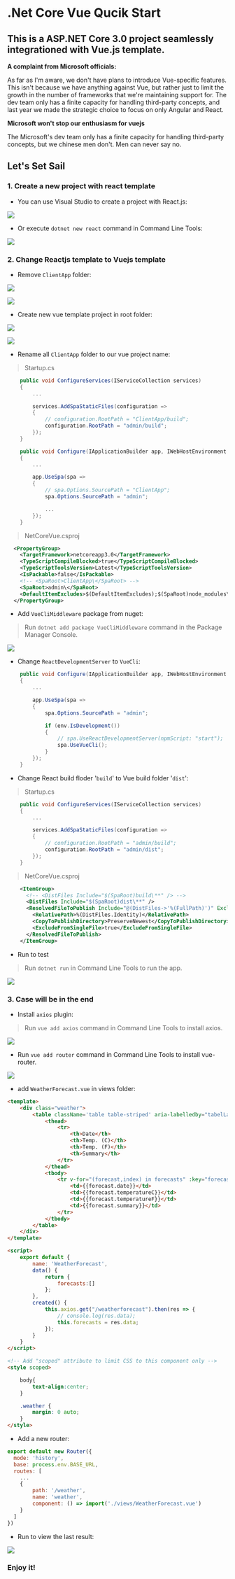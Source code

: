 .Net Core Vue Qucik Start
===========================

This is a ASP.NET Core 3.0 project seamlessly integrationed with Vue.js template.
---------------------------

**A complaint from Microsoft officials:**

As far as I'm aware, we don't have plans to introduce Vue-specific features. This isn't because we have anything against Vue, but rather just to limit the growth in the number of frameworks that we're maintaining support for. The dev team only has a finite capacity for handling third-party concepts, and last year we made the strategic choice to focus on only Angular and React.

**Microsoft won't stop our enthusiasm for vuejs**

The Microsoft's dev team only has a finite capacity for handling third-party concepts, but we chinese men don't. Men can never say no.

## Let's Set Sail

### 1. Create a new project with react template

* You can use Visual Studio to create a project with React.js:

![](README.assets/step1.1.jpg)

* Or execute `dotnet new react` command in Command Line Tools:

![](README.assets/step1.2.jpg)

### 2. Change Reactjs template to Vuejs template

* Remove `ClientApp` folder:

![](README.assets/step2.1.jpg)

![](README.assets/step2.2.jpg)

* Create new vue template project in root folder:

![](README.assets/step3.1.jpg)

![](README.assets/step3.2.jpg)

* Rename all `ClientApp` folder to our vue project name:

> Startup.cs

```csharp
    public void ConfigureServices(IServiceCollection services)
    {
        ...

        services.AddSpaStaticFiles(configuration =>
        {
            // configuration.RootPath = "ClientApp/build";
            configuration.RootPath = "admin/build";
        });
    }

    public void Configure(IApplicationBuilder app, IWebHostEnvironment env)
    {
        ...

        app.UseSpa(spa =>
        {
            // spa.Options.SourcePath = "ClientApp";
            spa.Options.SourcePath = "admin";

            ...
        });
    }
```

> NetCoreVue.csproj

```xml
  <PropertyGroup>
    <TargetFramework>netcoreapp3.0</TargetFramework>
    <TypeScriptCompileBlocked>true</TypeScriptCompileBlocked>
    <TypeScriptToolsVersion>Latest</TypeScriptToolsVersion>
    <IsPackable>false</IsPackable>
    <!-- <SpaRoot>ClientApp\</SpaRoot> -->
    <SpaRoot>admin\</SpaRoot>
    <DefaultItemExcludes>$(DefaultItemExcludes);$(SpaRoot)node_modules\**</DefaultItemExcludes>
  </PropertyGroup>
```

* Add `VueCliMiddleware` package from nuget: 

> Run `dotnet add package VueCliMiddleware` command in the Package Manager Console.

![](README.assets/step3.3.jpg)

* Change `ReactDevelopmentServer` to `VueCli`:

```csharp
    public void Configure(IApplicationBuilder app, IWebHostEnvironment env)
    {
        ...  

        app.UseSpa(spa =>
        {
            spa.Options.SourcePath = "admin";

            if (env.IsDevelopment())
            {
                // spa.UseReactDevelopmentServer(npmScript: "start");
                spa.UseVueCli();
            }
        });
    }
```

* Change React build floder '`build`' to  Vue build folder '`dist`':

> Startup.cs

```csharp
    public void ConfigureServices(IServiceCollection services)
    {
        ...

        services.AddSpaStaticFiles(configuration =>
        {
            // configuration.RootPath = "admin/build";
            configuration.RootPath = "admin/dist";
        });
    }
```

> NetCoreVue.csproj

```xml
    <ItemGroup>
      <!-- <DistFiles Include="$(SpaRoot)build\**" /> -->
      <DistFiles Include="$(SpaRoot)dist\**" />
      <ResolvedFileToPublish Include="@(DistFiles->'%(FullPath)')" Exclude="@(ResolvedFileToPublish)">
        <RelativePath>%(DistFiles.Identity)</RelativePath>
        <CopyToPublishDirectory>PreserveNewest</CopyToPublishDirectory>
        <ExcludeFromSingleFile>true</ExcludeFromSingleFile>
      </ResolvedFileToPublish>
    </ItemGroup>
```

* Run to test

> Run `dotnet run` in Command Line Tools to run the app.

![](README.assets/step3.4.jpg)

### 3. Case will be in the end

* Install `axios` plugin:

> Run `vue add axios` command in Command Line Tools to install axios.

![](README.assets/step4.1.jpg)

* Run `vue add router` command in Command Line Tools to install vue-router.

![](README.assets/step4.2.jpg)

* add `WeatherForecast.vue` in views folder:

```html
<template>
    <div class="weather">
        <table className='table table-striped' aria-labelledby="tabelLabel">
            <thead>
                <tr>
                    <th>Date</th>
                    <th>Temp. (C)</th>
                    <th>Temp. (F)</th>
                    <th>Summary</th>
                </tr>
            </thead>
            <tbody>
                <tr v-for="(forecast,index) in forecasts" :key="forecast.date">
                    <td>{{forecast.date}}</td>
                    <td>{{forecast.temperatureC}}</td>
                    <td>{{forecast.temperatureF}}</td>
                    <td>{{forecast.summary}}</td>
                </tr>
            </tbody>
        </table>
    </div>
</template>

<script>
    export default {
        name: 'WeatherForecast',
        data() {
            return {
                forecasts:[]
            };
        },
        created() {
            this.axios.get("/weatherforecast").then(res => {
                // console.log(res.data);
                this.forecasts = res.data;
            });
        }
    }
</script>

<!-- Add "scoped" attribute to limit CSS to this component only -->
<style scoped>

    body{
        text-align:center;
    }

    .weather {
        margin: 0 auto;
    }
</style>
```

* Add a new router:

```javascript
export default new Router({
  mode: 'history',
  base: process.env.BASE_URL,
  routes: [
    ...
    {
        path: '/weather',
        name: 'weather',
        component: () => import('./views/WeatherForecast.vue')
    }
  ]
})
```

* Run to view the last result:

![](README.assets/step5.jpg)

### Enjoy it!